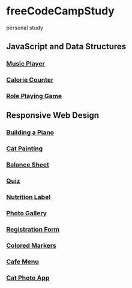 # freeCodeCampStudy
personal study
## JavaScript and Data Structures

### [Music Player](https://dongs09.github.io/freeCodeCampStudy/JavaScriptAndDataStructures/MusicPlayer/index.html)
### [Calorie Counter](https://dongs09.github.io/freeCodeCampStudy/JavaScriptAndDataStructures/CalorieCounter/index.html)
### [Role Playing Game](https://dongs09.github.io/freeCodeCampStudy/JavaScriptAndDataStructures/RolePlayingGame/index.html)

## Responsive Web Design

### [Building a Piano](https://dongs09.github.io/freeCodeCampStudy/ResponsiveWebDesign/BuildingPiano/index.html)
### [Cat Painting](https://dongs09.github.io/freeCodeCampStudy/ResponsiveWebDesign/CatPainting/index.html)
### [Balance Sheet](https://dongs09.github.io/freeCodeCampStudy/ResponsiveWebDesign/BalanceSheet/index.html)
### [Quiz](https://dongs09.github.io/freeCodeCampStudy/ResponsiveWebDesign/Quiz.html)
### [Nutrition Label](https://dongs09.github.io/freeCodeCampStudy/ResponsiveWebDesign/NutritionLabel.html)
### [Photo Gallery](https://dongs09.github.io/freeCodeCampStudy/ResponsiveWebDesign/PhotoGallery.html)
### [Registration Form](https://dongs09.github.io/freeCodeCampStudy/ResponsiveWebDesign/RegistrationForm.html)
### [Colored Markers](https://dongs09.github.io/freeCodeCampStudy/ResponsiveWebDesign/ColoredMarkers.html)
### [Cafe Menu](https://dongs09.github.io/freeCodeCampStudy/ResponsiveWebDesign/CafeMenu.html)
### [Cat Photo App](https://dongs09.github.io/freeCodeCampStudy/ResponsiveWebDesign/CatPhotoApp.html)

